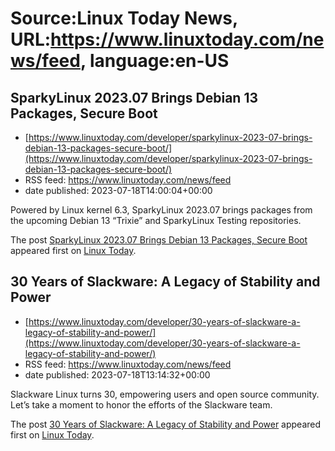 # Source:Linux Today News, URL:https://www.linuxtoday.com/news/feed, language:en-US

## SparkyLinux 2023.07 Brings Debian 13 Packages, Secure Boot
 - [https://www.linuxtoday.com/developer/sparkylinux-2023-07-brings-debian-13-packages-secure-boot/](https://www.linuxtoday.com/developer/sparkylinux-2023-07-brings-debian-13-packages-secure-boot/)
 - RSS feed: https://www.linuxtoday.com/news/feed
 - date published: 2023-07-18T14:00:04+00:00

<p>Powered by Linux kernel 6.3, SparkyLinux 2023.07 brings packages from the upcoming Debian 13 “Trixie” and SparkyLinux Testing repositories.</p>
<p>The post <a href="https://www.linuxtoday.com/developer/sparkylinux-2023-07-brings-debian-13-packages-secure-boot/" rel="nofollow">SparkyLinux 2023.07 Brings Debian 13 Packages, Secure Boot</a> appeared first on <a href="https://www.linuxtoday.com" rel="nofollow">Linux Today</a>.</p>

## 30 Years of Slackware: A Legacy of Stability and Power
 - [https://www.linuxtoday.com/developer/30-years-of-slackware-a-legacy-of-stability-and-power/](https://www.linuxtoday.com/developer/30-years-of-slackware-a-legacy-of-stability-and-power/)
 - RSS feed: https://www.linuxtoday.com/news/feed
 - date published: 2023-07-18T13:14:32+00:00

<p>Slackware Linux turns 30, empowering users and open source community. Let’s take a moment to honor the efforts of the Slackware team.</p>
<p>The post <a href="https://www.linuxtoday.com/developer/30-years-of-slackware-a-legacy-of-stability-and-power/" rel="nofollow">30 Years of Slackware: A Legacy of Stability and Power</a> appeared first on <a href="https://www.linuxtoday.com" rel="nofollow">Linux Today</a>.</p>

